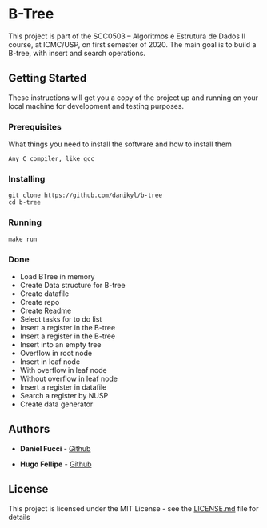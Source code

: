 # B-Tree

This project is part of the SCC0503 – Algoritmos e Estrutura de Dados II course, at ICMC/USP, on first semester of 2020. The main goal is to build a B-tree, with insert and search operations.

## Getting Started

These instructions will get you a copy of the project up and running on your local machine for development and testing purposes. 

### Prerequisites

What things you need to install the software and how to install them

```
Any C compiler, like gcc
```

### Installing


```
git clone https://github.com/danikyl/b-tree
cd b-tree
``` 

### Running

```
make run
``` 

### Done
* Load BTree in memory
* Create Data structure for B-tree
* Create datafile
* Create repo
* Create Readme
* Select tasks for to do list
* Insert a register in the B-tree
* Insert a register in the B-tree
* Insert into an empty tree
* Overflow in root node
* Insert in leaf node
* With overflow in leaf node
* Without overflow in leaf node
* Insert a register in datafile
* Search a register by NUSP
* Create data generator 

## Authors

* **Daniel Fucci** - [Github](https://github.com/danikyl)

* **Hugo Fellipe** - [Github](https://github.com/Hugo-cruz)


## License

This project is licensed under the MIT License - see the [LICENSE.md](LICENSE.md) file for details

